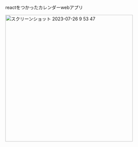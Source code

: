 reactをつかったカレンダーwebアプリ

<img width="400" alt="スクリーンショット 2023-07-26 9 53 47" src="https://github.com/chocolate-kuma/react-calendar/assets/106304567/27818fa8-043c-4f63-9ca0-c3d98c23bfca">

